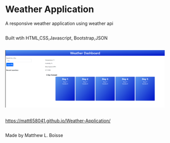 # Weather Application
 A responsive weather application using weather api
## 
 Built wtih HTML,CSS,Javascript, Bootstrap,JSON
 ##
 ![alt text](images/weather-app.png)
 ##
 https://matt658041.github.io/Weather-Application/
 ##
 Made by Matthew L. Boisse
